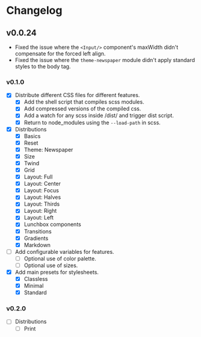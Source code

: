 # Changelog

## v0.0.24

- Fixed the issue where the `<Input/>` component's maxWidth didn't compensate for the forced left align.
- Fixed the issue where the `theme-newspaper` module didn't apply standard styles to the body tag.

### v0.1.0

- [x] Distribute different CSS files for different features.
  - [x] Add the shell script that compiles scss modules.
  - [x] Add compressed versions of the compiled css.
  - [x] Add a watch for any scss inside /dist/ and trigger dist script.
  - [x] Return to node_modules using the `--load-path` in scss.
- [x] Distributions
  - [x] Basics
  - [x] Reset
  - [x] Theme: Newspaper
  - [x] Size
  - [x] Twind
  - [x] Grid
  - [x] Layout: Full
  - [x] Layout: Center
  - [x] Layout: Focus
  - [x] Layout: Halves
  - [x] Layout: Thirds
  - [x] Layout: Right
  - [x] Layout: Left
  - [x] Lunchbox components
  - [x] Transitions
  - [x] Gradients
  - [x] Markdown
- [ ] Add configurable variables for features.
  - [ ] Optional use of color palette.
  - [ ] Optional use of sizes.
- [x] Add main presets for stylesheets.
  - [x] Classless
  - [x] Minimal
  - [x] Standard

### v0.2.0

- [ ] Distributions
  - [ ] Print